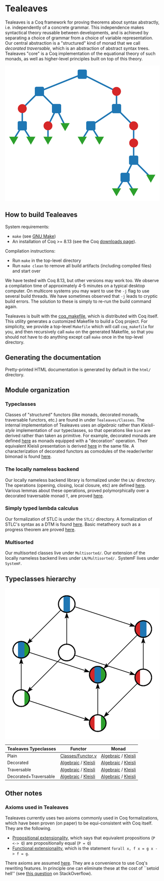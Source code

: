 # Tealeaves

Tealeaves is a Coq framework for proving theorems about syntax abstractly, i.e. independently of a concrete grammar. This independence makes syntactical theory reusable between developments, and is achieved by separating a choice of grammar from a choice of variable representation. Our central abstraction is a "structured" kind of monad that we call *decorated traversable,* which is an abstraction of abstract syntax trees. Tealeaves "core" is a Coq implementation of the equational theory of such monads, as well as higher-level principles built on top of this theory.

![Abstract syntax tree](/images/tree.svg)

## How to build Tealeaves
System requirements:
- `make` (see [GNU Make](https://www.gnu.org/software/make/))
- An installation of Coq >= 8.13 (see the Coq [downloads page](https://coq.inria.fr/download)).

Compilation instructions:
- Run `make` in the top-level directory
- Run `make clean` to remove all build artifacts (including compiled files) and start over

We have tested with Coq 8.13, but other versions may work too. We observe a compilation time of approximately 4-5 minutes on a typical desktop computer. On multicore systems you may want to use the `-j` flag to use several build threads. We have sometimes observed that `-j` leads to cryptic build errors. The solution to these is simply to re-run the build command again.

Tealeaves is built with the [coq_makefile](https://coq.inria.fr/refman/practical-tools/utilities.html#building-a-coq-project-with-coq-makefile), which is distributed with Coq itself. This utility generates a customized Makefile to build a Coq project. For simplicity, we provide a top-level `Makefile` which will call `coq_makefile` for you, and then recursively call `make` on the generated Makefile, so that you should not have to do anything except call `make` once in the top-level directory.

## Generating the documentation

Pretty-printed HTML documentation is generated by default in the `html/` directory.

## Module organization

### Typeclasses
Classes of "structured" functors (like monads, decorated monads, traversable functors, etc.) are found in under `Tealeaves/Classes`. The internal implementation of Tealeaves uses an *algebraic* rather than *Kleisli-style* implementation of our typeclasses, so that operations like `bind` are derived rather than taken as primitive. For example, decorated monads are defined [here](https://github.com/dunnl/tealeaves/blob/master/Tealeaves/Classes/DecoratedMonad.v) as monads equipped with a "decoration" operation. Their equivalent Kleisli presentation is derived [here](https://github.com/dunnl/tealeaves/blob/master/Tealeaves/Classes/DecoratedMonad.v#L200) in the same file. A characterization of decorated functors as comodules of the reader/writer bimonad is found [here](https://github.com/dunnl/tealeaves/blob/master/Tealeaves/Theory/Decorated.v).

### The locally nameless backend
Our locally nameless backend library is formalized under the `LN/` directory. The operations (opening, closing, local closure, etc) are defined [here](https://github.com/dunnl/tealeaves/blob/master/LN/Operations.v). Various lemmas about these operations, proved polymorphically over a decorated traversable monad `T`, are proved [here](https://github.com/dunnl/tealeaves/blob/master/LN/Theory.v).

### Simply typed lambda calculus
Our formalization of STLC is under the `STLC/` directory. A formalization of STLC's syntax as a DTM is found [here](https://github.com/dunnl/tealeaves/blob/master/STLC/Language.v). Basic metatheory such as a progress theorem are proved [here](https://github.com/dunnl/tealeaves/blob/master/STLC/Theory.v).

### Multisorted
Our multisorted classes live under `Multisorted/`. Our extension of the locally nameless backend lives under `LN/Multisorted/.` SystemF lives under `SystemF`.

## Typeclasses hierarchy
![Tealeaves typeclass hierarchy](/images/cube.svg)

| **Tealeaves Typeclasses** | Functor                                                                                                                       | Monad                                                                                                                     |
|---------------------------|-------------------------------------------------------------------------------------------------------------------------------|---------------------------------------------------------------------------------------------------------------------------|
| Plain                     | [Classes/Functor.v](/Tealeaves/Classes/Functor.v)                                                                             | [Algebraic](/Tealeaves/Classes/Algebraic/Monad.v) / [Kleisli](/Tealeaves/Classes/Kleisli/Monad.v)                         |
| Decorated                 | [Algebraic](/Tealeaves/Classes/Algebraic/Decorated/Functor.v) / [Kleisli](/Tealeaves/Classes/Kleisli/Decorated/Functor.v)     | [Algebraic](/Tealeaves/Classes/Algebraic/Decorated/Monad.v) / [Kleisli](/Tealeaves/Classes/Kleisli/Decorated/Monad.v)     |
| Traversable               | [Algebraic](/Tealeaves/Classes/Algebraic/Traversable/Functor.v) / [Kleisli](/Tealeaves/Classes/Kleisli/Traversable/Functor.v) | [Algebraic](/Tealeaves/Classes/Algebraic/Traversable/Monad.v) / [Kleisli](/Tealeaves/Classes/Kleisli/Traversable/Monad.v) |
| Decorated+Traversable     | [Algebraic](/Tealeaves/Classes/Algebraic/DT/Functor.v) / [Kleisli](/Tealeaves/Classes/Kleisli/DT/Functor.v)                   | [Algebraic](/Tealeaves/Classes/Algebraic/DT/Monad.v) / [Kleisli](/Tealeaves/Classes/Kleisli/DT/Monad.v)                   |

## Other notes

### Axioms used in Tealeaves
Tealeaves currently uses two axioms commonly used in Coq formalizations, which have been proven (on paper) to be equi-consistent with Coq itself. They are the following.
- [Propositional extensionality](https://coq.github.io/doc/v8.12/stdlib/Coq.Logic.PropExtensionality.html#propositional_extensionality), which says that equivalent propositions (`P <-> Q`) are propositionally equal (`P = Q`)
- [Functional extensionality](https://coq.inria.fr/library/Coq.Logic.FunctionalExtensionality.html#functional_extensionality), which is the statement `forall x, f x = g x -> f = g`.

There axioms are assumed [here](https://github.com/dunnl/tealeaves/blob/1e69a99b9376506c5c28c243112e74c9282535aa/Tealeaves/Util/Prelude.v#L6). They are a convenience to use Coq's rewriting features. In principle one can eliminate these at the cost of ``setoid hell'' (see [this question](https://stackoverflow.com/questions/65493694/why-do-calculus-of-construction-based-languages-use-setoids-so-much) on StackOverflow).
